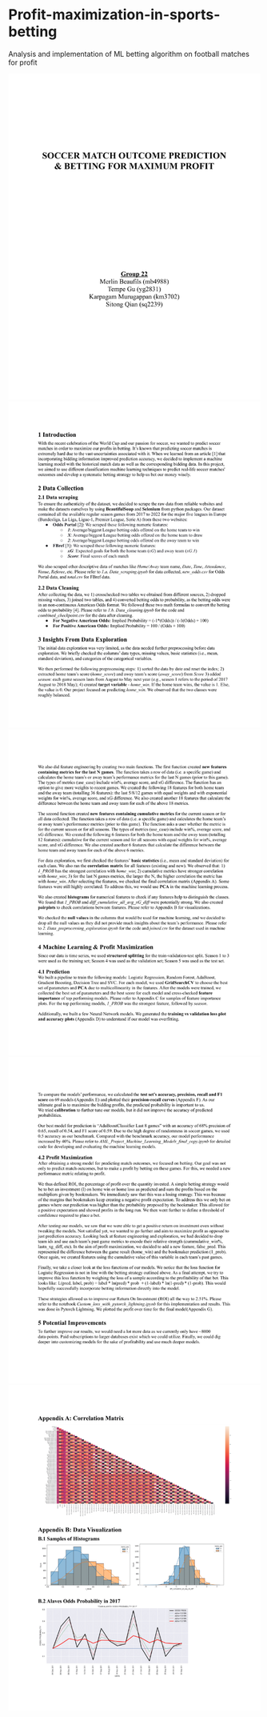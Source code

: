 # Profit-maximization-in-sports-betting
Analysis and implementation of ML betting algorithm on football matches for profit

![](submission/report_1.png)
![](submission/report_2.png)
![](submission/report_3.png)
![](submission/report_4.png)
![](submission/report_5.png)
